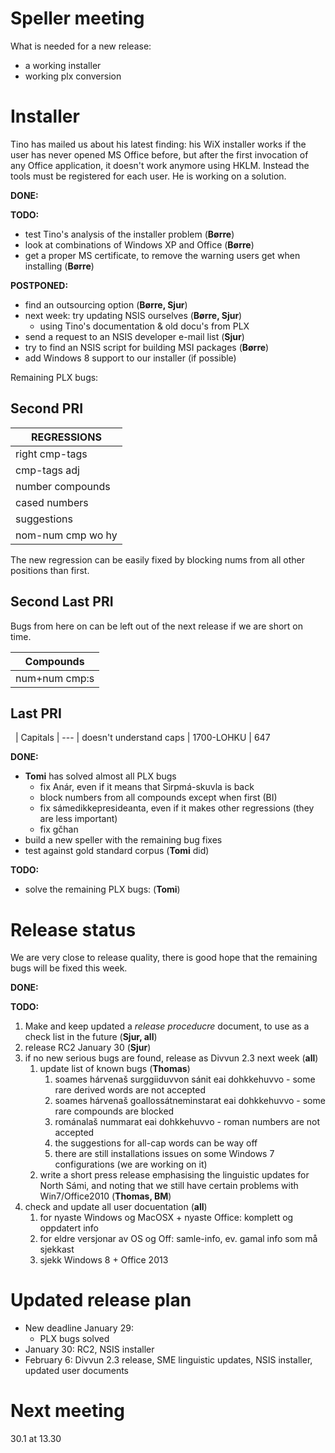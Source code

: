 # Speller meeting

What is needed for a new release:
* a working installer
* working plx conversion

# Installer

Tino has mailed us about his latest finding: his WiX installer works if the user has never opened MS Office before, but after the first invocation of any Office application, it doesn't work anymore using HKLM. Instead the tools must be registered for each user. He is working on a solution.

**DONE:**

**TODO:**
* test Tino's analysis of the installer problem (**Børre**)
* look at combinations of Windows XP and Office (**Børre**)
* get a proper MS certificate, to remove the warning users get when installing (**Børre**)

**POSTPONED:**
* find an outsourcing option (**Børre, Sjur**)
* next week: try updating NSIS ourselves (**Børre, Sjur**)
    - using Tino's documentation & old docu's from PLX
* send a request to an NSIS developer e-mail list (**Sjur**)
* try to find an NSIS script for building MSI packages (**Børre**)
* add Windows 8 support to our installer (if possible)

Remaining PLX bugs:

## Second PRI

|  REGRESSIONS
| ---
|  right cmp-tags   | muorrajogamuorra not accepted           | 840          | FIXED
|  cmp-tags adj	   | eaŋkiladoaibma, láikkivanca             | 1544         | FIXED
|  number compounds | 0málisbussiid, 0ránubiellu, 169gis      | 397,489,508  | FIXED
|  cased numbers    | 1883:s   not more suggested             | 508,711      | FIXED
|  suggestions	   | periilámpu	- non-word		             | 739          | FIXED
|  nom-num cmp wo hy| muorra0-geaidnu accepted                | 1144         | NEW

The new regression can be easily fixed by blocking nums from all other positions than first.

## Second Last PRI

Bugs from here on can be left out of the next release if we are short on time.

|  Compounds
| ---
|  num+num cmp:s           | 1992-93:s                | 644		 | FIXED

## Last PRI

 
|  Capitals
| ---
|  doesn't understand caps | 1700-LOHKU | 647

**DONE:**
* **Tomi** has solved almost all PLX bugs
    - fix Anár, even if it means that Sirpmá-skuvla is back
    - block numbers from all compounds except when first (BI)
    - fix sámedikkepresideanta, even if it makes other regressions (they are less important)
    - fix gčhan
* build a new speller with the remaining bug fixes
* test against gold standard corpus (**Tomi** did)

**TODO:**
* solve the remaining PLX bugs: (**Tomi**)

# Release status

We are very close to release quality, there is good hope that the remaining bugs will be fixed this week.

**DONE:**

**TODO:**
1. Make and keep updated a *release proceducre* document, to use as a check list
  in the future (**Sjur, all**)
1. release RC2 January 30 (**Sjur**)
1. if no new serious bugs are found, release as Divvun 2.3 next week (**all**)
    1. update list of known bugs (**Thomas**)
        1. soames hárvenaš surggiiduvvon sánit eai dohkkehuvvo - some rare derived words are not accepted
        1. soames hárvenaš goallossátneminstarat eai dohkkehuvvo - some rare compounds are blocked
        1. románalaš nummarat eai dohkkehuvvo - roman numbers are not accepted
        1. the suggestions for all-cap words can be way off
        1. there are still installations issues on some Windows 7 configurations (we are working on it)
    1. write a short press release emphasising the linguistic updates for North Sámi,
   and noting that we still have certain problems with Win7/Office2010 (**Thomas, BM**)
1. check and update all user docuentation (**all**)
    1. for nyaste Windows og MacOSX + nyaste Office: komplett og oppdatert info
    1. for eldre versjonar av OS og Off: samle-info, ev. gamal info som må sjekkast
    1. sjekk Windows 8 + Office 2013

# Updated release plan

* New deadline January 29:
    - PLX bugs solved
* January 30: RC2, NSIS installer
* February 6: Divvun 2.3 release, SME linguistic updates, NSIS installer, updated user documents

# Next meeting

30.1 at 13.30
